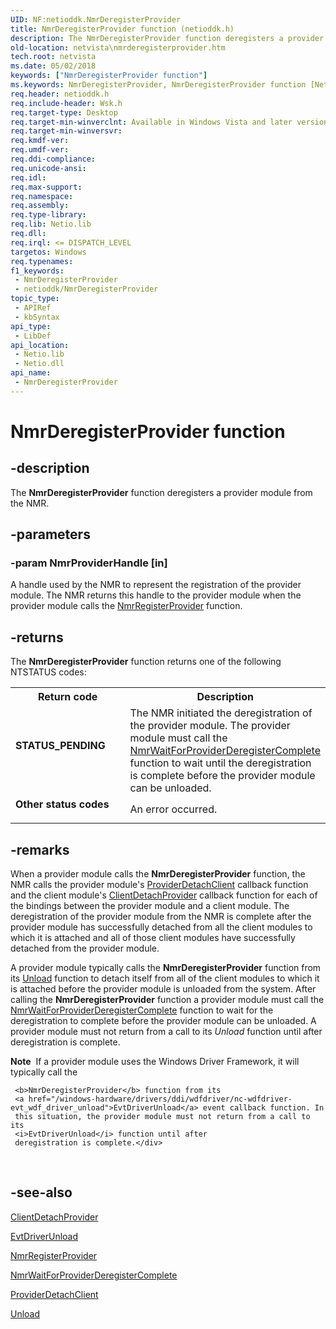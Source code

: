 ```yaml
---
UID: NF:netioddk.NmrDeregisterProvider
title: NmrDeregisterProvider function (netioddk.h)
description: The NmrDeregisterProvider function deregisters a provider module from the NMR.
old-location: netvista\nmrderegisterprovider.htm
tech.root: netvista
ms.date: 05/02/2018
keywords: ["NmrDeregisterProvider function"]
ms.keywords: NmrDeregisterProvider, NmrDeregisterProvider function [Network Drivers Starting with Windows Vista], netioddk/NmrDeregisterProvider, netvista.nmrderegisterprovider, nmrref_581ad526-b42f-4ff3-993c-58558cd281c8.xml
req.header: netioddk.h
req.include-header: Wsk.h
req.target-type: Desktop
req.target-min-winverclnt: Available in Windows Vista and later versions of the Windows operating   systems.
req.target-min-winversvr: 
req.kmdf-ver: 
req.umdf-ver: 
req.ddi-compliance: 
req.unicode-ansi: 
req.idl: 
req.max-support: 
req.namespace: 
req.assembly: 
req.type-library: 
req.lib: Netio.lib
req.dll: 
req.irql: <= DISPATCH_LEVEL
targetos: Windows
req.typenames: 
f1_keywords:
 - NmrDeregisterProvider
 - netioddk/NmrDeregisterProvider
topic_type:
 - APIRef
 - kbSyntax
api_type:
 - LibDef
api_location:
 - Netio.lib
 - Netio.dll
api_name:
 - NmrDeregisterProvider
---
```


# NmrDeregisterProvider function


## -description

The 
  <b>NmrDeregisterProvider</b> function deregisters a provider module from the NMR.

## -parameters

### -param NmrProviderHandle [in]


A handle used by the NMR to represent the registration of the provider module. The NMR returns
     this handle to the provider module when the provider module calls the 
     <a href="/windows-hardware/drivers/ddi/netioddk/nf-netioddk-nmrregisterprovider">NmrRegisterProvider</a> function.

## -returns

The 
     <b>NmrDeregisterProvider</b> function returns one of the following NTSTATUS codes:

<table>
<tr>
<th>Return code</th>
<th>Description</th>
</tr>
<tr>
<td width="40%">
<dl>
<dt><b>STATUS_PENDING</b></dt>
</dl>
</td>
<td width="60%">
The NMR initiated the deregistration of the provider module. The provider module must call the 
       <a href="/windows-hardware/drivers/ddi/netioddk/nf-netioddk-nmrwaitforproviderderegistercomplete">
       NmrWaitForProviderDeregisterComplete</a> function to wait until the deregistration is complete
       before the provider module can be unloaded.

</td>
</tr>
<tr>
<td width="40%">
<dl>
<dt><b>Other status codes</b></dt>
</dl>
</td>
<td width="60%">
An error occurred.

</td>
</tr>
</table>

## -remarks

When a provider module calls the 
    <b>NmrDeregisterProvider</b> function, the NMR calls the provider module's 
    <a href="/windows-hardware/drivers/ddi/netioddk/nc-netioddk-npi_provider_detach_client_fn">ProviderDetachClient</a> callback
    function and the client module's 
    <a href="/windows-hardware/drivers/ddi/netioddk/nc-netioddk-npi_client_detach_provider_fn">ClientDetachProvider</a> callback
    function for each of the bindings between the provider module and a client module. The deregistration of
    the provider module from the NMR is complete after the provider module has successfully detached from all
    the client modules to which it is attached and all of those client modules have successfully detached
    from the provider module.

A provider module typically calls the 
    <b>NmrDeregisterProvider</b> function from its 
    <a href="/windows-hardware/drivers/ddi/wdm/nc-wdm-driver_unload">Unload</a> function to detach itself from all of the
    client modules to which it is attached before the provider module is unloaded from the system. After
    calling the 
    <b>NmrDeregisterProvider</b> function a provider module must call the 
    <a href="/windows-hardware/drivers/ddi/netioddk/nf-netioddk-nmrwaitforproviderderegistercomplete">
    NmrWaitForProviderDeregisterComplete</a> function to wait for the deregistration to complete before the
    provider module can be unloaded. A provider module must not return from a call to its 
    <i>Unload</i> function until after deregistration is
    complete.


<div class="alert"><b>Note</b>  If a provider module uses the Windows Driver Framework, it will typically call the
     
     <b>NmrDeregisterProvider</b> function from its 
     <a href="/windows-hardware/drivers/ddi/wdfdriver/nc-wdfdriver-evt_wdf_driver_unload">EvtDriverUnload</a> event callback function. In
     this situation, the provider module must not return from a call to its 
     <i>EvtDriverUnload</i> function until after
     deregistration is complete.</div>
<div> </div>

## -see-also

<a href="/windows-hardware/drivers/ddi/netioddk/nc-netioddk-npi_client_detach_provider_fn">ClientDetachProvider</a>



<a href="/windows-hardware/drivers/ddi/wdfdriver/nc-wdfdriver-evt_wdf_driver_unload">EvtDriverUnload</a>



<a href="/windows-hardware/drivers/ddi/netioddk/nf-netioddk-nmrregisterprovider">NmrRegisterProvider</a>



<a href="/windows-hardware/drivers/ddi/netioddk/nf-netioddk-nmrwaitforproviderderegistercomplete">
   NmrWaitForProviderDeregisterComplete</a>



<a href="/windows-hardware/drivers/ddi/netioddk/nc-netioddk-npi_provider_detach_client_fn">ProviderDetachClient</a>



<a href="/windows-hardware/drivers/ddi/wdm/nc-wdm-driver_unload">Unload</a>

